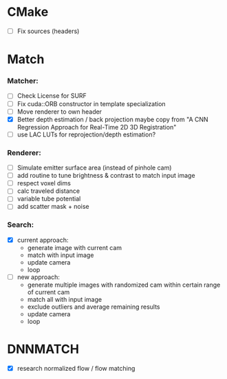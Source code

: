 # CMake
- [ ] Fix sources (headers)

# Match
### Matcher:
- [ ] Check License for SURF
- [ ] Fix cuda::ORB constructor in template specialization
- [ ] Move renderer to own header
- [x] Better depth estimation / back projection
      maybe copy from "A CNN Regression Approach for Real-Time 2D 3D Registration"
- [ ] use LAC LUTs for reprojection/depth estimation?
### Renderer:
- [ ] Simulate emitter surface area (instead of pinhole cam)
- [ ] add routine to tune brightness & contrast to match input image
- [ ] respect voxel dims
- [ ] calc traveled distance
- [ ] variable tube potential
- [ ] add scatter mask + noise
### Search:
- [x] current approach:
    * generate image with current cam
    * match with input image
    * update camera
    * loop
- [ ] new approach:
    * generate multiple images with randomized cam within certain range of current cam
    * match all with input image
    * exclude outliers and average remaining results
    * update camera
    * loop


# DNNMATCH
- [x] research normalized flow / flow matching
